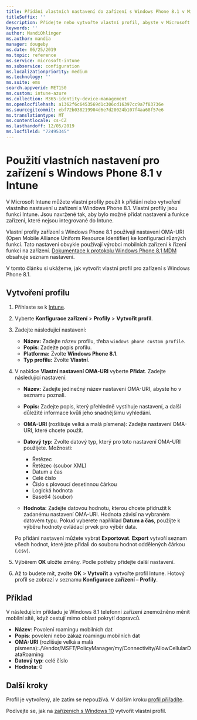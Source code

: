 ```yaml
---
title: Přidání vlastních nastavení do zařízení s Windows Phone 8.1 v Microsoft Intune – Azure | Microsoft Docs
titleSuffix: ''
description: Přidejte nebo vytvořte vlastní profil, abyste v Microsoft Intune mohli u zařízení s Windows Phone 8.1 používat nastavení OMA-URI.
keywords: ''
author: MandiOhlinger
ms.author: mandia
manager: dougeby
ms.date: 06/25/2019
ms.topic: reference
ms.service: microsoft-intune
ms.subservice: configuration
ms.localizationpriority: medium
ms.technology: ''
ms.suite: ems
search.appverid: MET150
ms.custom: intune-azure
ms.collection: M365-identity-device-management
ms.openlocfilehash: a1362f6c6453569d1c306cd16397cc9a7f83736e
ms.sourcegitcommit: ebf72b038219904d6e7d20024b107f4aa68f57e6
ms.translationtype: MT
ms.contentlocale: cs-CZ
ms.lasthandoff: 12/05/2019
ms.locfileid: "72495345"
---
```

# <a name="use-custom-settings-for-windows-phone-81-devices-in-intune"></a>Použití vlastních nastavení pro zařízení s Windows Phone 8.1 v Intune

V Microsoft Intune můžete vlastní profily použít k přidání nebo vytvoření vlastního nastavení u zařízení s Windows Phone 8.1. Vlastní profily jsou funkcí Intune. Jsou navržené tak, aby bylo možné přidat nastavení a funkce zařízení, které nejsou integrované do Intune.

Vlastní profily zařízení s Windows Phone 8.1 používají nastavení OMA-URI (Open Mobile Alliance Uniform Resource Identifier) ke konfiguraci různých funkcí. Tato nastavení obvykle používají výrobci mobilních zařízení k řízení funkcí na zařízení. [Dokumentace k protokolu Windows Phone 8,1 MDM](https://docs.microsoft.com/previous-versions/windows/it-pro/windows-phone/dn499787(v=technet.10)) obsahuje seznam nastavení.

V tomto článku si ukážeme, jak vytvořit vlastní profil pro zařízení s Windows Phone 8.1. 

## <a name="create-the-profile"></a>Vytvoření profilu

1. Přihlaste se k [Intune](https://go.microsoft.com/fwlink/?linkid=2090973).
2. Vyberte **Konfigurace zařízení** > **Profily** > **Vytvořit profil**.
3. Zadejte následující nastavení:

    - **Název:** Zadejte název profilu, třeba `windows phone custom profile`.
    - **Popis**: Zadejte popis profilu.
    - **Platforma:** Zvolte **Windows Phone 8.1**.
    - **Typ profilu:** Zvolte **Vlastní**.

4. V nabídce **Vlastní nastavení OMA-URI** vyberte **Přidat**. Zadejte následující nastavení:

    - **Název:** Zadejte jedinečný název nastavení OMA-URI, abyste ho v seznamu poznali.
    - **Popis:** Zadejte popis, který přehledně vystihuje nastavení, a další důležité informace kvůli jeho snadnějšímu vyhledání.
    - **OMA-URI** (rozlišuje velká a malá písmena): Zadejte nastavení OMA-URI, které chcete použít.
    - **Datový typ:** Zvolte datový typ, který pro toto nastavení OMA-URI použijete. Možnosti:

        - Řetězec
        - Řetězec (soubor XML)
        - Datum a čas
        - Celé číslo
        - Číslo s plovoucí desetinnou čárkou
        - Logická hodnota
        - Base64 (soubor)

    - **Hodnota:** Zadejte datovou hodnotu, kterou chcete přidružit k zadanému nastavení OMA-URI. Hodnota závisí na vybraném datovém typu. Pokud vyberete například **Datum a čas**, použijte k výběru hodnoty ovládací prvek pro výběr data.

    Po přidání nastavení můžete vybrat **Exportovat**. **Export** vytvoří seznam všech hodnot, které jste přidali do souboru hodnot oddělených čárkou (.csv).

5. Výběrem **OK** uložte změny. Podle potřeby přidejte další nastavení.
6. Až to budete mít, zvolte **OK** > **Vytvořit** a vytvořte profil Intune. Hotový profil se zobrazí v seznamu **Konfigurace zařízení – Profily**.

## <a name="example"></a>Příklad

V následujícím příkladu je Windows 8.1 telefonní zařízení znemožněno měnit mobilní sítě, když cestují mimo oblast pokrytí dopravců.

- **Název**: Povolení roamingu mobilních dat
- **Popis**: povolení nebo zákaz roamingu mobilních dat
- **OMA-URI** (rozlišuje velká a malá písmena):./Vendor/MSFT/PolicyManager/my/Connectivity/AllowCellularDataRoaming
- **Datový typ**: celé číslo
- **Hodnota**: 0

## <a name="next-steps"></a>Další kroky

Profil je vytvořený, ale zatím se nepoužívá. V dalším kroku [profil přiřadíte](device-profile-assign.md).

Podívejte se, jak na [zařízeních s Windows 10](../custom-settings-windows-10.md) vytvořit vlastní profil.
